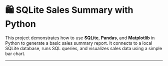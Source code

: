 # 🛍️ SQLite Sales Summary with Python

This project demonstrates how to use **SQLite**, **Pandas**, and **Matplotlib** in Python to generate a basic sales summary report. It connects to a local SQLite database, runs SQL queries, and visualizes sales data using a simple bar chart.

---



